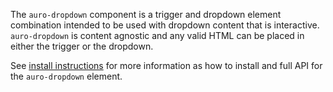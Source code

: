 The `auro-dropdown` component is a trigger and dropdown element combination intended to be used with dropdown content that is interactive. `auro-dropdown` is content agnostic and any valid HTML can be placed in either the trigger or the dropdown.

See [install instructions](https://auro.alaskaair.com/components/auro/popover/install) for more information as how to install and full API for the `auro-dropdown` element.
